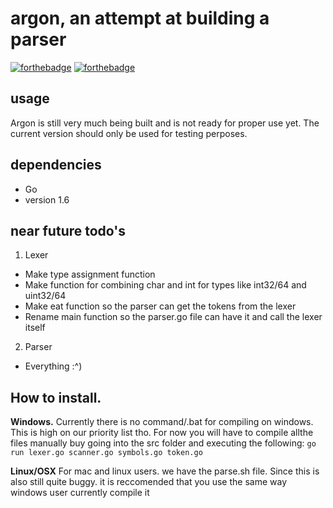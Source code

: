 # argon, an attempt at building a parser
[![forthebadge](http://forthebadge.com/images/badges/designed-in-ms-paint.svg)](http://forthebadge.com)
[![forthebadge](http://forthebadge.com/images/badges/powered-by-jeffs-keyboard.svg)](http://forthebadge.com)

## usage

Argon is still very much being built and is not ready for proper use yet.
The current version should only be used for testing perposes.


## dependencies

- Go
- version 1.6

## near future todo's

1. Lexer
  * Make type assignment function
  * Make function for combining char and int for types like int32/64 and uint32/64
  * Make eat function so the parser can get the tokens from the lexer
  * Rename main function so the parser.go file can have it and call the lexer itself
2. Parser
  * Everything :^)

## How to install.
 **Windows.**
    Currently there is no command/.bat for compiling on windows.
    This is high on our priority list tho.
    For now you will have to compile allthe files manually buy going into the src folder and executing the following:
    ```
      go run lexer.go scanner.go symbols.go token.go
    ```
  
 **Linux/OSX**
    For mac and linux users. we have the parse.sh file.
    Since this is also still quite buggy. it is reccomended that you use the same way windows user currently compile it
